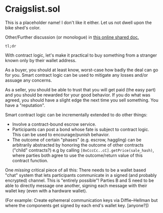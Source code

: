 # Craigslist.sol

This is a placeholder name! I don't like it either. Let us not dwell upon the bike shed's color.

Other/Further discussion (or monologue) in [this online shared doc.](https://docs.google.com/document/d/1ZrlJgmNP1jjD_2ZttNXKwkpXKNXg8kyvx4Kur3ePy6Y/edit?usp=sharing)

`tl;dr`

With contract logic, let's make it practical to buy something from a stranger known only by their wallet address.

As a buyer, you should at least know, worst-case how badly the deal can go for you. Smart contract logic can be used to mitigate any losses and/or assuage any concerns.

As a seller, you should be able to trust that you will get paid (the easy part) and you should be rewarded for your good behavior. If you do what was agreed, you should have a slight edge the next time you sell something. You have a "reputation".

Smart contract logic can be incrementally extended to do other things:

* Involve a contract-bound escrow service.
* Participants can post a bond whose fate is subject to contract logic. This can be used to encourage/punish behavior.
* The outcome of certain "phases" (e.g. escrow, haggling) can be arbitrarily abstracted by honoring the outcome of other contracts ("child" contracts?) e.g by calling `[0xCccCc..cC].getPrice(sale_hash)`, where parties both agree to use the outcome/return value of this contract function.

One _missing_ critical piece of all this: There needs to be a wallet based "chat" system that lets participants communicate in a signed (and probably encrypted) channel. This is "entirely possible"! Parties B and S need to be able to directly message one another, signing each message with their wallet key (even with a hardware wallet).

(For example: Create ephemeral communication keys via Diffie–Hellman but where the components get signed by each end's wallet key. [anyone?])
